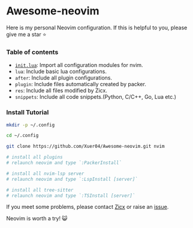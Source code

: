 # Awesome-neovim

Here is my personal Neovim configuration. If this is helpful to you, please give me a star ⭐️

### Table of contents

- [`init.lua`](./init.lua): Import all configuration modules for nvim.
- `lua`: Include basic lua configurations.
- `after`: Include all plugin configurations.
- `plugin`: Include files automatically created by packer.
- `res`: Include all files modified by Zicx.
- `snippets`: Include all code snippets.(Python, C/C++, Go, Lua etc.)

### Install Tutorial

```bash
mkdir -p ~/.config

cd ~/.config

git clone https://github.com/Xuer04/Awesome-neovim.git nvim

# install all plugins
# relaunch neovim and type `:PackerInstall`

# install all nvim-lsp server
# relaunch neovim and type `:LspInstall [server]`

# install all tree-sitter
# relaunch neovim and type `:TSInstall [server]`
```

If you meet some problems, please contact [Zicx](https://github.com/Xuer04) or raise an [issue](https://github.com/Xuer04/Awesome-neovim/issues).

Neovim is worth a try! 😺
